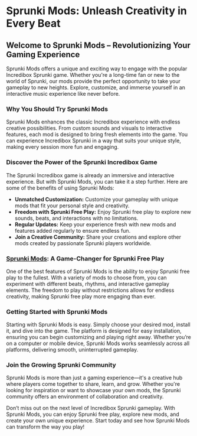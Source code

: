 <h1>Sprunki Mods: Unleash Creativity in Every Beat</h1> <h2>Welcome to Sprunki Mods – Revolutionizing Your Gaming Experience</h2> <p>Sprunki Mods offers a unique and exciting way to engage with the popular Incredibox Sprunki game. Whether you're a long-time fan or new to the world of Sprunki, our mods provide the perfect opportunity to take your gameplay to new heights. Explore, customize, and immerse yourself in an interactive music experience like never before.</p> <h3>Why You Should Try Sprunki Mods</h3> <p>Sprunki Mods enhances the classic Incredibox experience with endless creative possibilities. From custom sounds and visuals to interactive features, each mod is designed to bring fresh elements into the game. You can experience Incredibox Sprunki in a way that suits your unique style, making every session more fun and engaging.</p> <h3>Discover the Power of the Sprunki Incredibox Game</h3> <p>The Sprunki Incredibox game is already an immersive and interactive experience. But with Sprunki Mods, you can take it a step further. Here are some of the benefits of using Sprunki Mods:</p> <ul> <li><strong>Unmatched Customization:</strong> Customize your gameplay with unique mods that fit your personal style and creativity.</li> <li><strong>Freedom with Sprunki Free Play:</strong> Enjoy Sprunki free play to explore new sounds, beats, and interactions with no limitations.</li> <li><strong>Regular Updates:</strong> Keep your experience fresh with new mods and features added regularly to ensure endless fun.</li> <li><strong>Join a Creative Community:</strong> Share your creations and explore other mods created by passionate Sprunki players worldwide.</li> </ul> <h3><a href="https://sprunkimod.github.io/">Sprunki Mods</a>: A Game-Changer for Sprunki Free Play</h3> <p>One of the best features of Sprunki Mods is the ability to enjoy Sprunki free play to the fullest. With a variety of mods to choose from, you can experiment with different beats, rhythms, and interactive gameplay elements. The freedom to play without restrictions allows for endless creativity, making Sprunki free play more engaging than ever.</p> <h3>Getting Started with Sprunki Mods</h3> <p>Starting with Sprunki Mods is easy. Simply choose your desired mod, install it, and dive into the game. The platform is designed for easy installation, ensuring you can begin customizing and playing right away. Whether you’re on a computer or mobile device, Sprunki Mods works seamlessly across all platforms, delivering smooth, uninterrupted gameplay.</p> <h3>Join the Growing Sprunki Community</h3> <p>Sprunki Mods is more than just a gaming experience—it's a creative hub where players come together to share, learn, and grow. Whether you're looking for inspiration or want to showcase your own mods, the Sprunki community offers an environment of collaboration and creativity.</p> <p>Don’t miss out on the next level of Incredibox Sprunki gameplay. With Sprunki Mods, you can enjoy Sprunki free play, explore new mods, and create your own unique experience. Start today and see how Sprunki Mods can transform the way you play!</p> 
